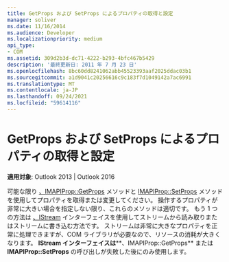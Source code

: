 ```yaml
---
title: GetProps および SetProps によるプロパティの取得と設定
manager: soliver
ms.date: 11/16/2014
ms.audience: Developer
ms.localizationpriority: medium
api_type:
- COM
ms.assetid: 309d2b3d-dc71-4222-b293-4bfc467b5429
description: '最終更新日: 2011 年 7 月 23 日'
ms.openlocfilehash: 8bc60dd8241062abb45523393aaf2025ddac03b1
ms.sourcegitcommit: a1d9041c20256616c9c183f7d1049142a7ac6991
ms.translationtype: MT
ms.contentlocale: ja-JP
ms.lasthandoff: 09/24/2021
ms.locfileid: "59614116"
---
```

# <a name="getting-and-setting-properties-with-getprops-and-setprops"></a>GetProps および SetProps によるプロパティの取得と設定
 
**適用対象**: Outlook 2013 | Outlook 2016 
  
可能な限り [、IMAPIProp::GetProps](imapiprop-getprops.md) メソッドと [IMAPIProp::SetProps](imapiprop-setprops.md) メソッドを使用してプロパティを取得または変更してください。 操作するプロパティが非常に大きい場合を指定しない限り、これらのメソッドは適切です。 もう 1 つの方法は [、IStream](https://msdn.microsoft.com/library/aa380034%28VS.85%29.aspx) インターフェイスを使用してストリームから読み取りまたはストリームに書き込む方法です。 ストリームは非常に大きなプロパティを正常に処理できますが、COM ライブラリが必要なので、リソースの消耗が大きくなります。 **IStream インターフェイスは****、IMAPIProp::GetProps** または **IMAPIProp::SetProps** の呼び出しが失敗した後にのみ使用します。 
  

